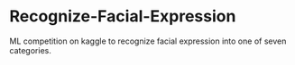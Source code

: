# Recognize-Facial-Expression
ML competition on kaggle to recognize facial expression into one of seven categories.

